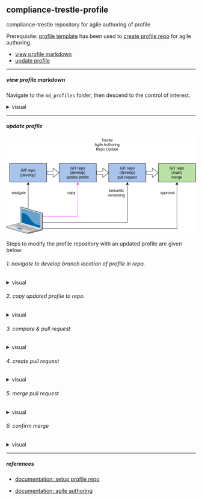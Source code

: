 ## compliance-trestle-profile

compliance-trestle repository for agile authoring of profile

Prerequisite: [profile template](https://github.com/IBM/compliance-trestle-template-profile) has been used to [create profile repo](https://github.com/IBM/compliance-trestle-agile-authoring/blob/main/README.create-repo-profile.md) for agile authoring.


- [view profile markdown](#view-profile-markdown)
- [update profile](#update-profile)

-----

##### view profile markdown

Navigate to the `md_profiles` folder, then descend to the control of interest.

<details>
<summary>visual</summary>
<img src="drawio/ss.view-markdown.png" width="500" height="600">
</details>

-----

##### update profile

<img src="drawio/update-profile.drawio.png">

Steps to modify the profile repository with an updated profile are given below:

###### 1. navigate to develop branch location of profile in repo.

<details>
<summary>visual</summary>
<img src="drawio/ss.update-profile.drawio.png" width="500" height="600">
</details>

###### 2. copy updated profile to repo.

<details>
<summary>visual</summary>
<img src="drawio/ss.copy-profile.drawio.png" width="500" height="600">
</details>

###### 3. compare & pull request

<details>
<summary>visual</summary>
<img src="drawio/ss.compare-and-pull-request.drawio.png" width="500" height="600">
</details>


###### 4. create pull request

<details>
<summary>visual</summary>
<img src="drawio/ss.create-pull-request.drawio.png" width="500" height="600">
</details>


###### 5. merge pull request

<details>
<summary>visual</summary>
<img src="drawio/ss.merge-pull-request.drawio.png" width="500" height="600">
</details>

###### 6. confirm merge

<details>
<summary>visual</summary>
<img src="drawio/ss.confirm-merge.drawio.png" width="500" height="600">
</details>

-----

##### references

- [documentation: setup profile repo](https://github.com/IBM/compliance-trestle-agile-authoring/blob/main/README.create-repo-profile.md)

- [documentation: agile authoring](https://github.com/IBM/compliance-trestle-agile-authoring#compliance-trestle-agile-authoring)



